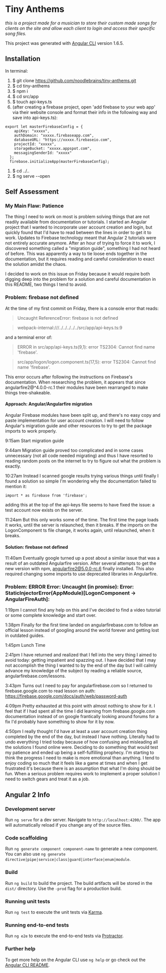 # Tiny Anthems
_this is a project made for a musician to store their custom made songs for clients on the site and allow each client to login and access their specific song files._

This project was generated with [Angular CLI](https://github.com/angular/angular-cli) version 1.6.5.

## Installation
In terminal:

1. $ git clone https://github.com/noodlebrains/tiny-anthems.git
1. $ cd tiny-anthems
1. $ npm i
1. $ cd src/app
1. $ touch api-keys.ts
1. (after creating a firebase project, open 'add firebase to your web app' via their website console and format their info in the following way and save into api-keys.ts):
```
export let masterFirebaseConfig = {
    apiKey: "xxxxx",
    authDomain: "xxxxx.firebaseapp.com",
    databaseURL: "https://xxxxx.firebaseio.com",
    projectId: "xxxxx",
    storageBucket: "xxxxx.appspot.com",
    messagingSenderId: "xxxxx"
  };
  firebase.initializeApp(masterFirebaseConfig);
  ```
1. $ cd ../..
1. $ ng serve --open

## Self Assessment

### My Main Flaw: Patience

The thing I need to work on most is problem solving things that are not readily available from documentation or tutorials. I started an Angular project that I wanted to incorporate user account creation and login, but quickly found that I'd have to read between the lines in order to get it to work. Updates to Firebase technology meant that Angular 2 tutorials were not entirely accurate anymore. After an hour of trying to force it to work, I discovered something called a "migration guide", something I had not heard of before. This was apparently a way to tie loose ends together in the documentation, but it requires reading and careful consideration to exact the solution amidst the chaos.

I decided to work on this issue on Friday because it would require both digging deep into the problem for a solution and careful documentation in this README, two things I tend to avoid.

### Problem: firebase not defined

At the time of my first commit on Friday, there is a console error that reads:

> Uncaught ReferenceError: firebase is not defined

> webpack-internal:///../../../../../src/app/api-keys.ts:9

and a terminal error of:

> ERROR in src/app/api-keys.ts(9,1): error TS2304: Cannot find name 'firebase'.

> src/app/logon/logon.component.ts(17,5): error TS2304: Cannot find name 'firebase'.


This error occurs after following the instructions on Firebase's documentation. When researching the problem, it appears that since angularfire2@^4.0.0-rc.1 their modules have been rearranged to make things tree-shakeable.

#### Approach: Angular/Angularfire migration

Angular Firebase modules have been split up, and there's no easy copy and paste implementation for user account creation. I will need to follow Angular's migration guide and other resources to try to get the package imports to work properly.

9:15am
Start migration guide

9:44am
Migration guide proved too complicated and in some cases unnecessary (not all code needed migrating) and thus I have resorted to reading random posts on the internet to try to figure out what the problem is exactly.

10:27am
Instead I scanned google results trying various things until finally I found a solution so simple I'm wondering why the documentation failed to mention it:
```
import * as firebase from 'firebase';
```
adding this at the top of the api-keys file seems to have fixed the issue: a test account now exists on the server.

11:24am
But this only works some of the time. The first time the page loads it works, until the server is relaunched, then it breaks. If the imports on the LogonComponent ts file change, it works again, until relaunched, when it breaks.

#### Solution: firebase not defined
11:40am
Eventually google turned up a post about a similar issue that was a result of an outdated Angularfire version. After several attempts to get the new version with npm, angularfire2@5.0.0-rc.6 finally installed. This also required changing some imports to use deprecated libraries in Angularfire.

### Problem: ERROR Error: Uncaught (in promise): Error: StaticInjectorError(AppModule)[LogonComponent -> AngularFireAuth]:

1:19pm
I cannot find any help on this and I've decided to find a video tutorial or some complete knowledge and start over.

1:38pm
Finally for the first time landed on angularfirebase.com to follow an official lesson instead of googling around the world forever and getting lost in outdated guides.

1:45pm
Lunch Time

2:41pm
I have returned and realized that I fell into the very thing I aimed to avoid today: getting impatient and spazzing out. I have decided that I may not accomplish the thing I wanted to by the end of the day but I will calmly advance my knowledge of the subject by reading a reliable source, angularfirebase.com/lessons.

3:43pm
Turns out I need to pay for angularfirebase.com so I returned to firebase.google.com to read lesson on auth: https://firebase.google.com/docs/auth/web/password-auth

4:09pm
Pretty exhausted at this point with almost nothing to show for it. I feel that if I had spent all the time I did learning from firebase.google.com documentation instead of on google frantically looking around forums for a fix I'd probably have something to show for it by now.

4:50pm
I really thought I'd have at least a user account creation thing completed by the end of the day, but instead I have nothing. Literally had to undo everything I tried today because of how confusing and misleading all the solutions I found online were. Deciding to do something that would test my patience and ended up being a self-fulfilling prophecy. I'm starting to think the progress I need to make is more emotional than anything. I tend to enjoy coding so much that it feels like a game at times and when I get frustrated it's because there is an assumption that what I'm doing should be fun. When a serious problem requires work to implement a proper solution I need to switch gears and treat it as a job.

## Angular 2 Info

### Development server

Run `ng serve` for a dev server. Navigate to `http://localhost:4200/`. The app will automatically reload if you change any of the source files.

### Code scaffolding

Run `ng generate component component-name` to generate a new component. You can also use `ng generate directive|pipe|service|class|guard|interface|enum|module`.

### Build

Run `ng build` to build the project. The build artifacts will be stored in the `dist/` directory. Use the `-prod` flag for a production build.

### Running unit tests

Run `ng test` to execute the unit tests via [Karma](https://karma-runner.github.io).

### Running end-to-end tests

Run `ng e2e` to execute the end-to-end tests via [Protractor](http://www.protractortest.org/).

### Further help

To get more help on the Angular CLI use `ng help` or go check out the [Angular CLI README](https://github.com/angular/angular-cli/blob/master/README.md).
